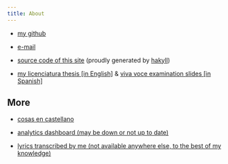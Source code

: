 ```yaml
---
title: About
---
```


* [my github](https://github.com/gciruelos/)

* [e-mail](/static/mail.txt)

* [source code of this site](https://github.com/gciruelos/gciruelos.com) (proudly generated by [hakyll](http://jaspervdj.be/hakyll))

* [my licenciatura thesis \[in English\]](/static/thesis-gciruelos.pdf) &
  [viva voce examination slides \[in Spanish\]](/static/defensa-gciruelos.pdf)


More
----

* [cosas en castellano](/argentina/index.html)

* [analytics dashboard (may be down or not up to date)](/analytics.html)

* [lyrics transcribed by me (not available anywhere else, to the best of my knowledge)](https://lyrics.gciruelos.com)


